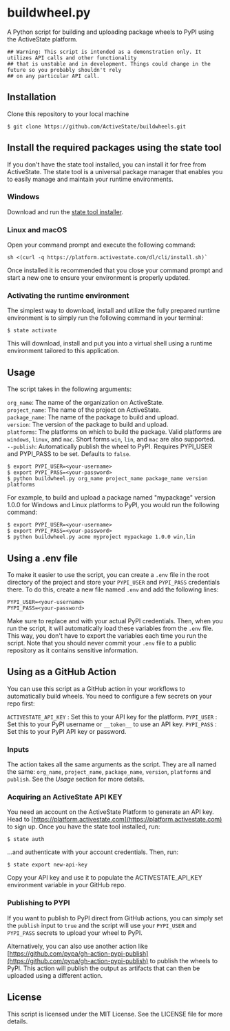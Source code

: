 # buildwheel.py
A Python script for building and uploading package wheels to PyPI using the ActiveState platform.

```
## Warning: This script is intended as a demonstration only. It utilizes API calls and other functionality
## that is unstable and in development. Things could change in the future so you probably shouldn't rely
## on any particular API call.
```

## Installation
Clone this repository to your local machine

```
$ git clone https://github.com/ActiveState/buildwheels.git
```

## Install the required packages using the state tool

If you don't have the state tool installed, you can install it for free from ActiveState. The state tool is a universal package manager that enables you to easily manage and maintain your runtime environments.

### Windows

Download and run the [state tool installer](https://state-tool.s3.amazonaws.com/remote-installer/windows-amd64/state-remote-installer.exe).

### Linux and macOS

Open your command prompt and execute the following command:

```
sh <(curl -q https://platform.activestate.com/dl/cli/install.sh)`
```

Once installed it is recommended that you close your command prompt and start a new one to ensure your environment is properly updated.

### Activating the runtime environment

The simplest way to download, install and utilize the fully prepared runtime environment is to simply run the following command in your terminal:

```
$ state activate
```

This will download, install and put you into a virtual shell using a runtime environment tailored to this application.

## Usage
The script takes in the following arguments:

`org_name`: The name of the organization on ActiveState.  
`project_name`: The name of the project on ActiveState.  
`package_name`: The name of the package to build and upload.  
`version`: The version of the package to build and upload.  
`platforms`: The platforms on which to build the package. Valid platforms are `windows`, `linux`, and `mac`. Short forms `win`, `lin`, and `mac` are also supported.  
`--publish`: Automatically publish the wheel to PyPI. Requires PYPI_USER and PYPI_PASS to be set. Defaults to `false`.  

```
$ export PYPI_USER=<your-username>
$ export PYPI_PASS=<your-password>
$ python buildwheel.py org_name project_name package_name version platforms
```

For example, to build and upload a package named "mypackage" version 1.0.0 for Windows and Linux platforms to PyPI, you would run the following command:

```
$ export PYPI_USER=<your-username>
$ export PYPI_PASS=<your-password>
$ python buildwheel.py acme myproject mypackage 1.0.0 win,lin
```

## Using a .env file
To make it easier to use the script, you can create a `.env` file in the root directory of the project and store your `PYPI_USER` and `PYPI_PASS` credentials there. To do this, create a new file named `.env` and add the following lines:

```
PYPI_USER=<your-username>
PYPI_PASS=<your-password>
```
Make sure to replace <your-username> and <your-password> with your actual PyPI credentials. Then, when you run the script, it will automatically load these variables from the `.env` file. This way, you don't have to export the variables each time you run the script. Note that you should never commit your `.env` file to a public repository as it contains sensitive information.

## Using as a GitHub Action
You can use this script as a GitHub action in your workflows to automatically build wheels. You need to configure a few secrets on your repo first:

`ACTIVESTATE_API_KEY` : Set this to your API key for the platform.
`PYPI_USER` : Set this to your PyPI username or `__token__` to use an API key.
`PYPI_PASS` : Set this to your PyPI API key or password.

### Inputs
The action takes all the same arguments as the script. They are all named the same: `org_name`, `project_name`, `package_name`, `version`, `platforms` and `publish`. See the *Usage* section for more details.

### Acquiring an ActiveState API KEY
You need an account on the ActiveState Platform to generate an API key. Head to [https://platform.activestate.com](https://platform.activestate.com) to sign up. Once you have the state tool installed, run:

```
$ state auth
```
...and authenticate with your account credentials. Then, run:

```
$ state export new-api-key
```
Copy your API key and use it to populate the ACTIVESTATE_API_KEY environment variable in your GitHub repo.

### Publishing to PYPI
If you want to publish to PyPI direct from GitHub actions, you can simply set the `publish` input to `true` and the script will use your `PYPI_USER` and `PYPI_PASS` secrets to upload your wheel to PyPI.

Alternatively, you can also use another action like [https://github.com/pypa/gh-action-pypi-publish](https://github.com/pypa/gh-action-pypi-publish) to publish the wheels to PyPI. This action will publish the output as artifacts that can then be uploaded using a different action.

## License
This script is licensed under the MIT License. See the LICENSE file for more details.
